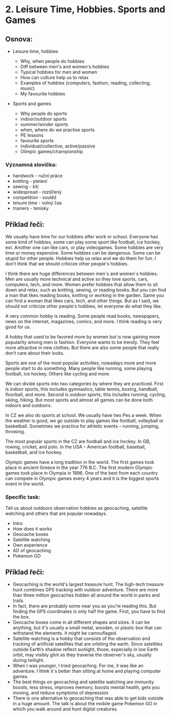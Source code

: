 # 2. Leisure Time, Hobbies. Sports and Games

## Osnova:

* Leisure time, hobbies
  * Why, when people do hobbies
  * Diff between men's and women's hobbies
  * Typical hobbies for men and women
  * How can culture help us to relax
  * Examples of hobbies (computers, fashion, reading, collecting, music)
  * My favourite hobbies
  
* Sports and games
  * Why people do sports
  * indoor/outdoor sports
  * summer/winder sports
  * when, where do we practise sports
  * PE lessons
  * favourite sports
  * individual/collective, active/passive
  * Olimpic games/championship

### Významná slovíčka:
* handwork - ruční práce 
* knitting - pletení 
* sewing - šití 
* widespread - rozšířený
* competition - soutěž 
* leisure time - volný čas 
* trainers - tenisky

## Příklad řeči:
We usually have time for our hobbies after work or school. Everyone has some kind of hobbies, some can play some sport like football, ice hockey, ext. Another one can like cars, or play videogames. Some hobbies are very time or money expensive. Some hobbies can be dangerous. Some can be stupid for other people. Hobbies help us relax and we do them for fun. I don’t think that we should criticize other people's hobbies.

I think there are huge differences between men´s and women´s hobbies. Men are usually more technical and active so they love sports, cars, computers, tech, and more. Women prefer hobbies that allow them to sit down and relax, such as knitting, sewing, or reading books. But you can find a man that likes reading books, knitting or working in the garden. Same you can find a woman that likes cars, tech, and other things. But as I said, we should not criticize other people's hobbies, let everyone do what they like.

A very common hobby is reading. Some people read books, newspapers, news on the internet, magazines, comics, and more. I think reading is very good for us.

A hobby that used to be favored more by women but is now gaining more popularity among men is fashion. Everyone wants to be trendy. They feel more attractive in new clothes. But there are also some people that really don’t care about their looks. 

Sports are one of the most popular activities, nowadays more and more people start to do something. Many people like running, some playing football, ice hockey. Others like cycling and more.

We can divide sports into two categories by where they are practiced. First is indoor sports, this includes gymnastics, table tennis, boxing, handball, floorball, and more. Second is outdoor sports, this includes running, cycling, skiing, hiking. But most sports and almost all games can be done both indoors and outdoors.

In CZ we also do sports at school. We usually have two Pes a week. When the weather is good, we go outside to play games like football, volleyball or basketball. Sometimes we practice for athletic events – running, jumping, throwing.

The most popular sports in the CZ are football and ice hockey. In GB, rowing, cricket, and polo. In the USA – American football, baseball, basketball, and ice hockey.

Olympic games have a long tradition in the world. The first games took place in ancient Greece in the year 776 B.C. The first modern Olympic games took place in Olympia in 1896. One of the best from each country can compete in Olympic games every 4 years and it is the biggest sports event in the world. 
### Specific task:
Tell us about outdoors observation hobbies as geocaching, satellite watching and others that are popular nowadays.

* Intro
* How does it works
* Geocache boxes
* Satellite watching
* Own experience
* AD of geocaching
* Pokemon GO

## Příklad řeči:
* Geocaching is the world's largest treasure hunt. The high-tech treasure hunt combines GPS tracking with outdoor adventure. There are more than three million geocaches hidden all around the world in parks and trails. 
* In fact, there are probably some near you as you're reading this. But finding the GPS coordinates is only half the game. First, you have to find the box.
* Geocache boxes come in all different shapes and sizes. It can be anything, but it's usually a small metal, wooden, or plastic box that can withstand the elements. It might be camouflaged.
* Satellite watching is a hobby that consists of the observation and tracking of artificial satellites that are orbiting the earth. Since satellites outside Earth’s shadow reflect sunlight, those, especially in low Earth orbit, may visibly glint as they traverse the observer's sky, usually during twilight.
* When I was younger, I tried geocaching. For me, it was like an adventure. I think it´s better than sitting at home and playing computer games.
* The best things on geocaching and satellite watching are immunity boosts, less stress, improves memory, boosts mental health, gets you moving, and reduce symptoms of depression
* There is one alternative to geocaching that was able to get kids outside in a huge amount. The talk is about the mobile game Pokemon GO in which you walk around and hunt digital creatures. 
